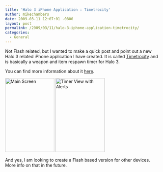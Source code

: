 ```yaml
---
title: 'Halo 3 iPhone Application : Timetrocity'
author: mikechambers
date: 2009-03-11 12:07:01 -0800
layout: post
permalink: /2009/03/11/halo-3-iphone-application-timetrocity/
categories:
  - General
---
```



Not Flash related, but I wanted to make a quick post and point out a new Halo 3 related iPhone application I have created. It is called [Timetrocity][1] and is basically a weapon and item respawn timer for Halo 3.

You can find more information about it [here][1].  
<!--more-->

[<img src="http://farm4.static.flickr.com/3379/3341322133_f64ed36441_m.jpg" width="160" height="240" alt="Main Screen" />][2] [<img src="http://farm4.static.flickr.com/3326/3341322103_058a5349a6_m.jpg" width="160" height="240" alt="Timer View with Alerts" />][3]

And yes, I am looking to create a Flash based version for other devices. More info on that in the future.

 [1]: http://www.mikechambers.com/timetrocity/
 [2]: http://www.flickr.com/photos/mikechambers/3341322133/ "Main Screen by mike.chambers, on Flickr"
 [3]: http://www.flickr.com/photos/mikechambers/3341322103/ "Timer View with Alerts by mike.chambers, on Flickr"